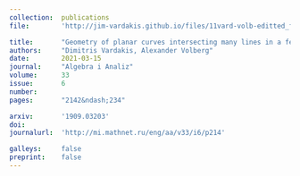 ```yaml
---
collection:  publications
file:        'http://jim-vardakis.github.io/files/11vard-volb-editted_for_arXiv.pdf'

title:       "Geometry of planar curves intersecting many lines in a few points"
authors:     "Dimitris Vardakis, Alexander Volberg"
date:        2021-03-15
journal:     "Algebra i Analiz"
volume:      33
issue:       6
number:      
pages:       "2142&ndash;234"

arxiv:       '1909.03203'
doi:         
journalurl:  'http://mi.mathnet.ru/eng/aa/v33/i6/p214'

galleys:     false
preprint:    false
---
```

